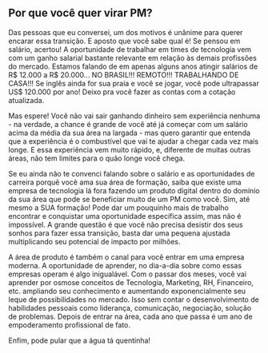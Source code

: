 Por que você quer virar PM?
---------------------------

Das pessoas que eu conversei, um dos motivos é unânime para querer encarar essa transição. E aposto que você sabe qual é! Se pensou em salário, acertou! A oportunidade de trabalhar em times de tecnologia vem com um ganho salarial bastante relevante em relação às demais profissões do mercado. Estamos falando de em apenas alguns anos atingir salários de R$ 12.000 a R$ 20.000... NO BRASIL!!! REMOTO!!! TRABALHANDO DE CASA!!! Se inglês ainda for sua praia e você se jogar, você pode ultrapassar US$ 120.000 por ano! Deixo pra você fazer as contas com a cotação atualizada.

Mas espere! Você não vai sair ganhando dinheiro sem experiência nenhuma - na verdade, a chance é grande de você até já começar com um salário acima da média da sua área na largada - mas quero garantir que entenda que a experiência é o combustível que vai te ajudar a chegar cada vez mais longe. E essa experiência vem muito rápido, e, diferente de muitas outras áreas, não tem limites para o quão longe você chega.

Se eu ainda não te convenci falando sobre o salário e as oportunidades de carreira porquê você ama sua área de formação, saiba que existe uma empresa de tecnologia lá fora fazendo um produto digital dentro do domínio da sua área que pode se beneficiar muito de um PM como você. Sim, até mesmo a SUA formação! Pode dar um pouquinho mais de trabalho encontrar e conquistar uma oportunidade específica assim, mas não é impossível. A grande questão é que você não precisa desistir dos seus sonhos para fazer essa transição, basta dar uma pequena ajustada multiplicando seu potencial de impacto por milhões.

A área de produto é também o canal para você entrar em uma empresa moderna. A oportunidade de aprender, no dia-a-dia sobre como essas empresas operam é algo inigualável. Com o passar dos meses, você vai aprender por osmose conceitos de Tecnologia, Marketing, RH, Financeiro, etc. ampliando seu conhecimento e aumentando exponencialmente seu leque de possibilidades no mercado. Isso sem contar o desenvolvimento de habilidades pessoais como liderança, comunicação, negociação, solução de problemas. Depois de entrar na área, cada ano que passa é um ano de empoderamento profissional de fato.

Enfim, pode pular que a água tá quentinha!